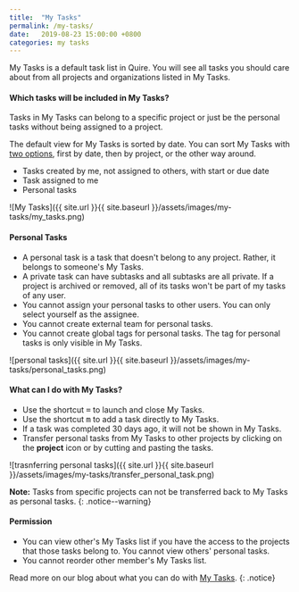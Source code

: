 ```yaml
---
title:  "My Tasks"
permalink: /my-tasks/
date:   2019-08-23 15:00:00 +0800
categories: my tasks
---
```

My Tasks is a default task list in Quire. You will see all tasks you should care about from all projects and organizations listed in My Tasks.


#### Which tasks will be included in My Tasks?

Tasks in My Tasks can belong to a specific project or just be the personal tasks without being assigned to a project.

The default view for My Tasks is sorted by date. You can sort My Tasks with [two options](/guide/filter-sort/#sort-your-tasks), first by date, then by project, or the other way around.  

- Tasks created by me, not assigned to others, with start or due date
- Task assigned to me
- Personal tasks

![My Tasks]({{ site.url }}{{ site.baseurl }}/assets/images/my-tasks/my_tasks.png)


#### Personal Tasks

- A personal task is a task that doesn't belong to any project. Rather, it belongs to someone's My Tasks. 
- A private task can have subtasks and all subtasks are all private. If a project is archived or removed, all of its tasks won't be part of my tasks of any user.
- You cannot assign your personal tasks to other users. You can only select yourself as the assignee.
- You cannot create external team for personal tasks. 
- You cannot create global tags for personal tasks. The tag for personal tasks is only visible in My Tasks. 

![personal tasks]({{ site.url }}{{ site.baseurl }}/assets/images/my-tasks/personal_tasks.png)


#### What can I do with My Tasks?

- Use the shortcut <kbd>=</kbd> to launch and close My Tasks. 
- Use the shortcut <kbd>m</kbd> to add a task directly to My Tasks.
- If a task was completed 30 days ago, it will not be shown in My Tasks. 
- Transfer personal tasks from My Tasks to other projects by clicking on the **project** icon or by cutting and pasting the tasks. 

![trasnferring personal tasks]({{ site.url }}{{ site.baseurl }}/assets/images/my-tasks/transfer_personal_task.png)

**Note:** Tasks from specific projects can not be transferred back to My Tasks as personal tasks. 
{: .notice--warning}



#### Permission

- You can view other's My Tasks list if you have the access to the projects that those tasks belong to. You cannot view others' personal tasks. 
- You cannot reorder other member's My Tasks list. 


Read more on our blog about what you can do with [My Tasks](https://quire.io/blog/p/Quire-my-tasks-guides-and-tips.html).
{: .notice}

